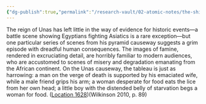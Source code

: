```yaml
---
{"dg-publish":true,"permalink":"/research-vault/02-atomic-notes/the-ship-depiction-at-the-tomb-of-unas/"}
---
```


The reign of Unas has left little in the way of evidence for historic events—a battle scene showing Egyptians fighting Asiatics is a rare exception—but one particular series of scenes from his pyramid causeway suggests a grim episode with dreadful human consequences. The images of famine, rendered in excruciating detail, are horribly familiar to modern audiences, who are accustomed to scenes of misery and degradation emanating from the African continent. On the Unas causeway, the tableau is just as harrowing: a man on the verge of death is supported by his emaciated wife, while a male friend grips his arm; a woman desperate for food eats the lice from her own head; a little boy with the distended belly of starvation begs a woman for food. ([Location 1628](https://readwise.io/to_kindle?action=open&asin=B004FGMZAI&location=1628))(Wilkinson 2010, p. 89)